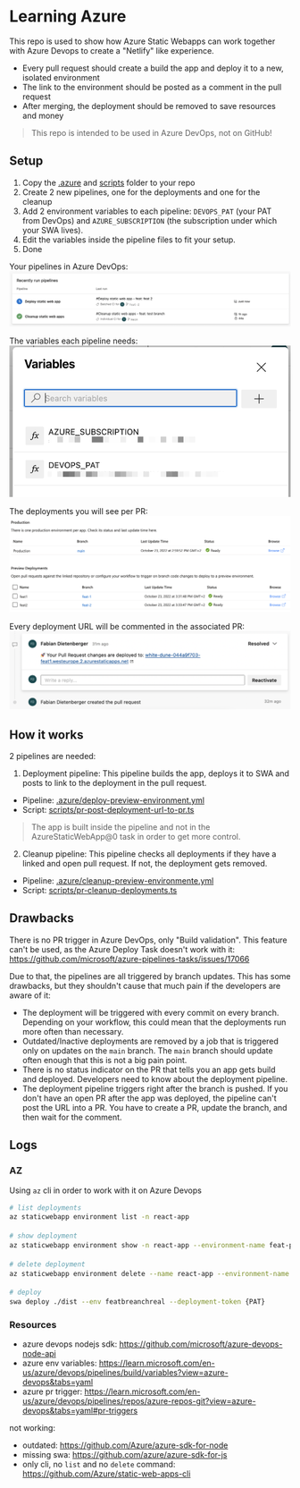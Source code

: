 # Learning Azure

This repo is used to show how Azure Static Webapps can work together with Azure Devops to create a "Netlify" like 
experience. 

- Every pull request should create a build the app and deploy it to a new, isolated environment
- The link to the environment should be posted as a comment in the pull request
- After merging, the deployment should be removed to save resources and money

> This repo is intended to be used in Azure DevOps, not on GitHub!

## Setup

1. Copy the [.azure](.azure) and [scripts](scripts) folder to your repo
2. Create 2 new pipelines, one for the deployments and one for the cleanup
3. Add 2 environment variables to each pipeline: `DEVOPS_PAT` (your PAT from DevOps) and `AZURE_SUBSCRIPTION` (the
subscription under which your SWA lives).
4. Edit the variables inside the pipeline files to fit your setup.
5. Done

Your pipelines in Azure DevOps:
![docs/azure-devops-pipeliens.png](docs/azure-devops-pipeliens.png)

The variables each pipeline needs:
![docs/azure-devops-pipeline-variables.png](docs/azure-devops-pipeline-variables.png)

The deployments you will see per PR:
![docs/azure-swa-deployments.png](docs/azure-swa-deployments.png)

Every deployment URL will be commented in the associated PR:
![docs/azure-devops-comment.png](docs/azure-devops-comment.png)

## How it works

2 pipelines are needed:

1. Deployment pipeline: This pipeline builds the app, deploys it to SWA and posts to link to the deployment in the 
pull request.

- Pipeline: [.azure/deploy-preview-environment.yml](.azure/deploy-preview-environment.yml)
- Script: [scripts/pr-post-deployment-url-to-pr.ts](scripts/pr-post-deployment-url-to-pr.ts)

> The app is built inside the pipeline and not in the AzureStaticWebApp@0 task in order to get more control.

2. Cleanup pipeline: This pipeline checks all deployments if they have a linked and open pull request. If not, the
deployment gets removed.

- Pipeline: [.azure/cleanup-preview-environmente.yml](.azure/cleanup-preview-environmente.yml)
- Script: [scripts/pr-cleanup-deployments.ts](scripts/pr-cleanup-deployments.ts)

## Drawbacks

There is no PR trigger in Azure DevOps, only "Build validation". This feature can't be used, as the Azure Deploy Task
doesn't work with it: https://github.com/microsoft/azure-pipelines-tasks/issues/17066

Due to that, the pipelines are all triggered by branch updates. This has some drawbacks, but they shouldn't cause that 
much pain if the developers are aware of it:

- The deployment will be triggered with every commit on every branch. Depending on your workflow, this could mean that 
the deployments run more often than necessary.
- Outdated/Inactive deployments are removed by a job that is triggered only on updates on the `main` branch. The `main`
branch should update often enough that this is not a big pain point.
- There is no status indicator on the PR that tells you an app gets build and deployed. Developers need to know about
the deployment pipeline.
- The deployment pipeline triggers right after the branch is pushed. If you don't have an open PR after the app was
deployed, the pipeline can't post the URL into a PR. You have to create a PR, update the branch, and then wait for the comment.

## Logs

### AZ

Using `az` cli in order to work with it on Azure Devops

```bash
# list deployments
az staticwebapp environment list -n react-app

# show deployment
az staticwebapp environment show -n react-app --environment-name feat-pr-branch-real

# delete deployment
az staticwebapp environment delete --name react-app --environment-name preview

# deploy
swa deploy ./dist --env featbreanchreal --deployment-token {PAT}
```

### Resources

- azure devops nodejs sdk: https://github.com/microsoft/azure-devops-node-api
- azure env variables: https://learn.microsoft.com/en-us/azure/devops/pipelines/build/variables?view=azure-devops&tabs=yaml
- azure pr trigger: https://learn.microsoft.com/en-us/azure/devops/pipelines/repos/azure-repos-git?view=azure-devops&tabs=yaml#pr-triggers

not working:
- outdated: https://github.com/Azure/azure-sdk-for-node
- missing swa: https://github.com/azure/azure-sdk-for-js
- only cli, no `list` and no `delete` command: https://github.com/Azure/static-web-apps-cli